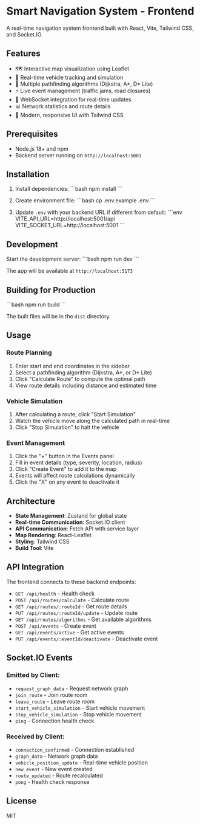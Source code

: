 # Smart Navigation System - Frontend

A real-time navigation system frontend built with React, Vite, Tailwind CSS, and Socket.IO.

## Features

- 🗺️ Interactive map visualization using Leaflet
- 🚗 Real-time vehicle tracking and simulation
- 📍 Multiple pathfinding algorithms (Dijkstra, A*, D* Lite)
- ⚡ Live event management (traffic jams, road closures)
- 🔄 WebSocket integration for real-time updates
- 📊 Network statistics and route details
- 🎨 Modern, responsive UI with Tailwind CSS

## Prerequisites

- Node.js 18+ and npm
- Backend server running on `http://localhost:5001`

## Installation

1. Install dependencies:
\`\`\`bash
npm install
\`\`\`

2. Create environment file:
\`\`\`bash
cp .env.example .env
\`\`\`

3. Update `.env` with your backend URL if different from default:
\`\`\`env
VITE_API_URL=http://localhost:5001/api
VITE_SOCKET_URL=http://localhost:5001
\`\`\`

## Development

Start the development server:
\`\`\`bash
npm run dev
\`\`\`

The app will be available at `http://localhost:5173`

## Building for Production

\`\`\`bash
npm run build
\`\`\`

The built files will be in the `dist` directory.

## Usage

### Route Planning
1. Enter start and end coordinates in the sidebar
2. Select a pathfinding algorithm (Dijkstra, A*, or D* Lite)
3. Click "Calculate Route" to compute the optimal path
4. View route details including distance and estimated time

### Vehicle Simulation
1. After calculating a route, click "Start Simulation"
2. Watch the vehicle move along the calculated path in real-time
3. Click "Stop Simulation" to halt the vehicle

### Event Management
1. Click the "+" button in the Events panel
2. Fill in event details (type, severity, location, radius)
3. Click "Create Event" to add it to the map
4. Events will affect route calculations dynamically
5. Click the "X" on any event to deactivate it

## Architecture

- **State Management**: Zustand for global state
- **Real-time Communication**: Socket.IO client
- **API Communication**: Fetch API with service layer
- **Map Rendering**: React-Leaflet
- **Styling**: Tailwind CSS
- **Build Tool**: Vite

## API Integration

The frontend connects to these backend endpoints:

- `GET /api/health` - Health check
- `POST /api/routes/calculate` - Calculate route
- `GET /api/routes/:routeId` - Get route details
- `PUT /api/routes/:routeId/update` - Update route
- `GET /api/routes/algorithms` - Get available algorithms
- `POST /api/events` - Create event
- `GET /api/events/active` - Get active events
- `PUT /api/events/:eventId/deactivate` - Deactivate event

## Socket.IO Events

### Emitted by Client:
- `request_graph_data` - Request network graph
- `join_route` - Join route room
- `leave_route` - Leave route room
- `start_vehicle_simulation` - Start vehicle movement
- `stop_vehicle_simulation` - Stop vehicle movement
- `ping` - Connection health check

### Received by Client:
- `connection_confirmed` - Connection established
- `graph_data` - Network graph data
- `vehicle_position_update` - Real-time vehicle position
- `new_event` - New event created
- `route_updated` - Route recalculated
- `pong` - Health check response

## License

MIT
